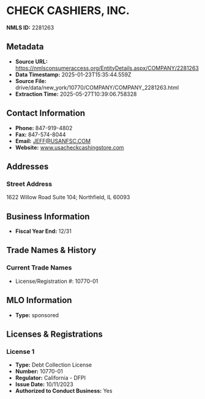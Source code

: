 # CHECK CASHIERS, INC.

**NMLS ID:** 2281263

## Metadata
- **Source URL:** https://nmlsconsumeraccess.org/EntityDetails.aspx/COMPANY/2281263
- **Data Timestamp:** 2025-01-23T15:35:44.559Z
- **Source File:** drive/data/new_york/10770/COMPANY/COMPANY_2281263.html
- **Extraction Time:** 2025-05-27T10:39:06.758328

## Contact Information
- **Phone:** 847-919-4802
- **Fax:** 847-574-8044
- **Email:** JEFF@USANFSC.COM
- **Website:** www.usacheckcashingstore.com

## Addresses
### Street Address
1622 Willow Road Suite 104; Northfield, IL 60093

## Business Information
- **Fiscal Year End:** 12/31

## Trade Names & History
### Current Trade Names
- License/Registration #: 10770-01

## MLO Information
- **Type:** sponsored

## Licenses & Registrations

### License 1
- **Type:** Debt Collection License
- **Number:** 10770-01
- **Regulator:** California - DFPI
- **Issue Date:** 10/11/2023
- **Authorized to Conduct Business:** Yes
